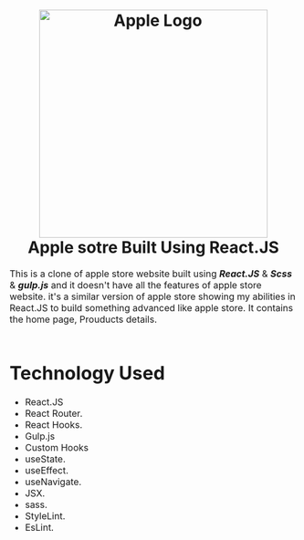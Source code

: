 <h1 align="center">
  <img title="apple store" src="https://assets.stickpng.com/images/580b57fcd9996e24bc43c516.png" alt="Apple Logo" width="400" />
  <br>
 Apple sotre Built Using React.JS 
</h1>

<p><font size="3">
  This is a clone of apple store website built using <strong><em>React.JS</em></strong> & <strong><em>Scss</em></strong>  & <strong><em>gulp.js</em></strong> and it  doesn't have all the features of apple store website. it's a similar version of apple store showing my abilities in React.JS to build something advanced like apple store. It contains the home page, Prouducts details.
  <br><br> 
  
</p>

# Technology Used

- React.JS
- React Router.
- React Hooks.
- Gulp.js
- Custom Hooks
- useState.
- useEffect.
- useNavigate.
- JSX.
- sass.
- StyleLint.
- EsLint.
